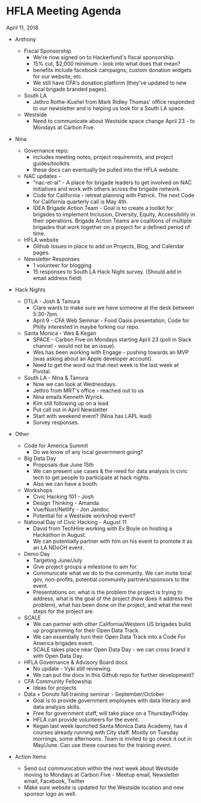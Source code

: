 # HFLA Meeting Agenda
April 11, 2018

* Anthony
  * Fiscal Sponsorship
    * We're now signed on to Hackerfund's fiscal sponsorship.
    * 15% cut, $2,000 minimum - look into what does that mean?
    * benefits include facebook campaigns, custom donation widgets for our website, etc.
    * We still have CFA's donation platform (they've updated to new local brigade branded pages).
  * South LA
    * Jethro Rothe-Kushel from Mark Ridley Thomas' office responded to our newsletter and is helping us look for a South LA space.
  * Westside
    * Need to communicate about Westside space change April 23 - to Mondays at Carbon Five.
* Nina
  * Governance repo:
    * includes meeting notes, project requiremnts, and project guides/toolkits
    * these docs can eventually be pulled into the HFLA website.
  * NAC updates - 
    * "nac-et-al" - A place for brigade leaders to get involved on NAC initiatives and work with others across the brigade network.
    * Code for California - retreat planning with Patrick.  The next Code for California quarterly call is May 4th.
    * IDEA Brigade Action Team - Goal is to create a toolkit for brigades to implement Inclusion, Diversity, Equity, Accessibility in their operations.  Brigade Action Teams are coalitions of multiple brigades that work together on a project for a defined period of time.
  * HFLA website
    * Github issues in place to add on Projects, Blog, and Calendar pages.
  * Newsletter Responses
    * 1 volunteer for blogging
    * 15 responses to South LA Hack Night survey.  (Should add in email address field)
* Hack Nights
  * DTLA - Josh & Tamura
    * Clare wants to make sure we have someone at the desk between 5:30-7pm.
    * April 9 - CFA Web Seminar - Food Oasis presentation, Code for Philly interested in maybe forking our repo.
  * Santa Monica - Wes & Kegan
    * SPACE - Carbon Five on Mondays starting April 23 (poll in Slack channel - would not be an issue).
    * Wes has been working with Engage - pushing towards an MVP (was asking about an Apple developer account).
    * Need to get the word out that next week is the last week at Pivotal.
  * South LA - Nina & Tamura
    * Now we can look at Wednesdays.
    * Jethro from MRT's office - reached out to us 
    * Nina emails Kenneth Wyrick.
    * Kim still following up on a lead
    * Put call out in April Newsletter
    * Start with weekend event? (Nina has LAPL lead)
    * Survey responses.
* Other
    * Code for America Summit
      * Do we know of any local government going?
    * Big Data Day
      * Proposals due June 15th
      * We can present use cases & the need for data analysis in civic tech to get people to participate at hack nights.
      * Also we can have a booth.
    * Workshops
      * Civic Hacking 101 - Josh
      * Design Thinking - Amanda
      * Vue/Nuxt/Netlify - Jon Jandoc
      * Potential for a Westside workshop event?
    * National Day of Civic Hacking - August 11
      * David from TechHire working with Ev Boyle on hosting a Hackathon in August.
      * We can potentially partner with him on his event to promote it as an LA NDoCH event.
    * Demo Day
      * Targeting June/July
      * Give project groups a milestone to aim for.
      * Communicate what we do to the community.  We can invite local gov, non-profits, potential community partners/sponsors to the event.
      * Presentations on: what is the problem the project is trying to address, what is the goal of the project (how does it address the problem), what has been done on the project, and what the next steps for the project are.
    * SCALE
      * We can partner with other California/Western US brigades build up programming for their Open Data Track.
      * We can essentially turn their Open Data Track into a Code For America brigades event.
      * SCALE takes place near Open Data Day - we can cross brand it with Open Data Day.
    * HFLA Governance & Advisory Board docs
      * No update - Vyki still reviewing.
      * We can put the docs in this Github repo for further development?
    * CFA Community Fellowship
      * Ideas for projects
    * Data + Donuts fall training seminar - September/October
      * Goal is to provide government employees with data literacy and data analysis skills.
      * Free for government staff, will take place on a Thursday/Friday.
      * HFLA can provide volunteers for the event.
      * Kegan last week launched Santa Monica Data Academy, has 4 courses already running with City staff.  Mostly on Tuesday mornings, some afternoons.  Team is invited to go check it out in May/June.  Can use these courses for the training event.

* Action Items
  * Send out communication within the next week about Westside moving to Mondays at Carbon Five - Meetup email, Newsletter email, Facebook, Twitter
  * Make sure website is updated for the Westside location and new sponsor logo as well.
